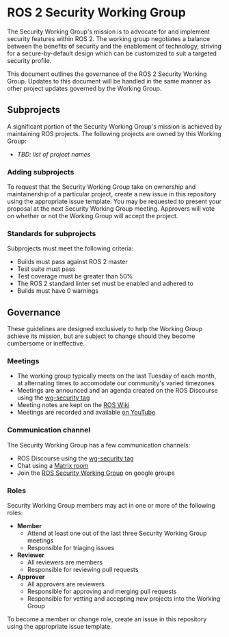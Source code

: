 # ROS 2 Security Working Group
The Security Working Group's mission is to advocate for and implement security features within ROS 2. The working group negotiates a balance between the benefits of security and the enablement of technology, striving for a secure-by-default design which can be customized to suit a targeted security profile.

This document outlines the governance of the ROS 2 Security Working Group. Updates to this document will be handled in the same manner as other project updates governed by the Working Group.

## Subprojects
A significant portion of the Security Working Group's mission is achieved by maintaining ROS projects. The following projects are owned by this Working Group:
* _TBD:  list of project names_

### Adding subprojects
To request that the Security Working Group take on ownership and maintainership of a particular project, create a new issue in this repository using the appropriate issue template. You may be requested to present your proposal at the next Security Working Group meeting. Approvers will vote on whether or not the Working Group will accept the project.

### Standards for subprojects
Subprojects must meet the following criteria:
* Builds must pass against ROS 2 master
* Test suite must pass
* Test coverage must be greater than 50%
* The ROS 2 standard linter set must be enabled and adhered to
* Builds must have 0 warnings

## Governance
These guidelines are designed exclusively to help the Working Group achieve its mission, but are subject to change should they become cumbersome or ineffective.

### Meetings
* The working group typically meets on the last Tuesday of each month, at alternating times to accomodate our community's varied timezones
* Meetings are announced and an agenda created on the ROS Discourse using the [wg-security tag](https://discourse.ros.org/tags/wg-security)
* Meeting notes are kept on the [ROS Wiki](http://wiki.ros.org/ROS2/WorkingGroups/Security)
* Meetings are recorded and available [on YouTube](https://www.youtube.com/playlist?list=PLpUh4ScdBhSMaEekJ8xeAAGmWUgR9S1K_)

### Communication channel
The Security Working Group has a few communication channels:
* ROS Discourse using the [wg-security tag](https://discourse.ros.org/tags/wg-security)
* Chat using a [Matrix room](https://matrix.to/#/!LcRLnAIRWjSCfZmMeD:matrix.org?via=matrix.org)
* Join the [ROS Security Working Group](https://groups.google.com/forum/#!forum/ros-security) on google groups

### Roles
Security Working Group members may act in one or more of the following roles:
* __Member__
  * Attend at least one out of the last three Security Working Group meetings
  * Responsible for triaging issues
* __Reviewer__
  * All reviewers are members
  * Responsible for reviewing pull requests
* __Approver__
  * All approvers are reviewers
  * Responsible for approving and merging pull requests
  * Responsible for vetting and accepting new projects into the Working Group

To become a member or change role, create an issue in this repository using the appropriate issue template.
